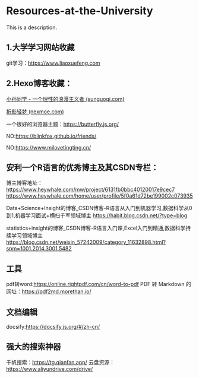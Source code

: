 # Resources-at-the-University
This is a description.
## 1.大学学习网站收藏
  git学习：https://www.liaoxuefeng.com
  
  
  
## 2.Hexo博客收藏：

[小孙同学 - 一个理性的浪漫主义者 (sunguoqi.com)](https://sunguoqi.com/)

[折影轻梦 (nexmoe.com)](https://nexmoe.com/)

一个很好的浏览器主题：https://butterfly.js.org/

NO:https://blinkfox.github.io/friends/

NO:https://www.milovetingting.cn/


## 安利一个R语言的优秀博主及其CSDN专栏：
博主博客地址：
 https://www.heywhale.com/mw/project/6131fb0bbc40120017e9cec7
 https://www.heywhale.com/home/user/profile/5f0a61d72be199002c073935
 
Data+Science+Insight的博客_CSDN博客-R语言从入门到机器学习,数据科学从0到1,机器学习面试+横扫千军领域博主
https://habit.blog.csdn.net/?type=blog

statistics+insight的博客_CSDN博客-R语言入门课,Excel入门到精通,数据科学持续学习领域博主
https://blog.csdn.net/weixin_57242009/category_11632898.html?spm=1001.2014.3001.5482

## 工具
pdf转word:https://online.rightpdf.com/cn/word-to-pdf
PDF 转 Markdown 的网址：https://pdf2md.morethan.io/

## 文档编辑
docsify:https://docsify.js.org/#/zh-cn/

## 强大的搜索神器
千帆搜索：https://tg.qianfan.app/
云盘资源：https://www.aliyundrive.com/drive/



